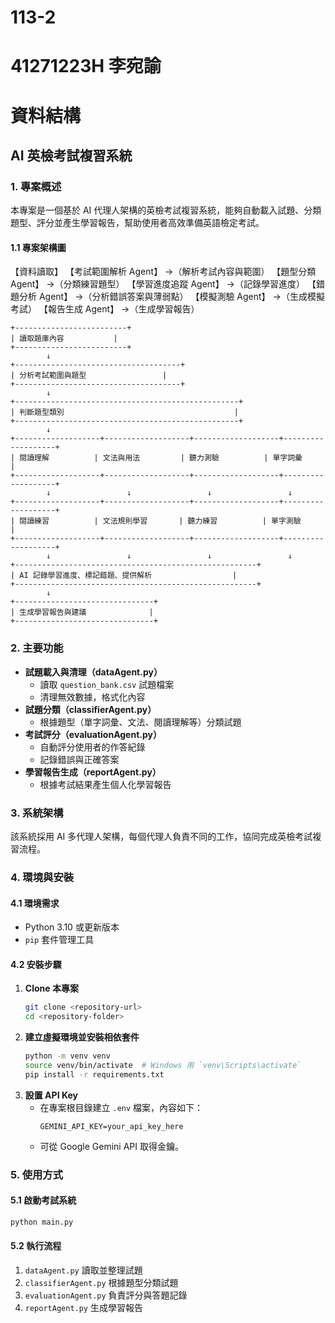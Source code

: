 # 113-2
# 41271223H 李宛諭
# 資料結構

## AI 英檢考試複習系統

### 1. 專案概述
本專案是一個基於 AI 代理人架構的英檢考試複習系統，能夠自動載入試題、分類題型、評分並產生學習報告，幫助使用者高效準備英語檢定考試。
#### 1.1 專案架構圖
【資料讀取】
【考試範圍解析 Agent】 →（解析考試內容與範圍）
【題型分類 Agent】 →（分類練習題型）
【學習進度追蹤 Agent】 →（記錄學習進度）
【錯題分析 Agent】 →（分析錯誤答案與薄弱點）
【模擬測驗 Agent】 →（生成模擬考試）
【報告生成 Agent】 →（生成學習報告）
```
+-------------------------+
| 讀取題庫內容           |
+-------------------------+
        ↓  
+-------------------------------------+
| 分析考試範圍與題型                 |
+-------------------------------------+
        ↓  
+--------------------------------------------------+
| 判斷題型類別                                      |
+--------------------------------------------------+
        ↓  
+-------------------+-------------------+-------------------+-------------------+
| 閱讀理解          | 文法與用法         | 聽力測驗          | 單字詞彙          |
+-------------------+-------------------+-------------------+-------------------+
        ↓                 ↓                 ↓                 ↓  
+-------------------+-------------------+-------------------+-------------------+
| 閱讀練習          | 文法規則學習       | 聽力練習          | 單字測驗          |
+-------------------+-------------------+-------------------+-------------------+
        ↓                 ↓                 ↓                 ↓  
+------------------------------------------------------+
| AI 記錄學習進度、標記錯題、提供解析                  |
+------------------------------------------------------+
        ↓  
+-------------------------------+
| 生成學習報告與建議              |
+-------------------------------+
```

### 2. 主要功能
- **試題載入與清理（dataAgent.py）**
  - 讀取 `question_bank.csv` 試題檔案
  - 清理無效數據，格式化內容
- **試題分類（classifierAgent.py）**
  - 根據題型（單字詞彙、文法、閱讀理解等）分類試題
- **考試評分（evaluationAgent.py）**
  - 自動評分使用者的作答紀錄
  - 記錄錯誤與正確答案
- **學習報告生成（reportAgent.py）**
  - 根據考試結果產生個人化學習報告
  
### 3. 系統架構
該系統採用 AI 多代理人架構，每個代理人負責不同的工作，協同完成英檢考試複習流程。

### 4. 環境與安裝
#### 4.1 環境需求
- Python 3.10 或更新版本
- `pip` 套件管理工具

#### 4.2 安裝步驟
1. **Clone 本專案**
   ```bash
   git clone <repository-url>
   cd <repository-folder>
   ```
2. **建立虛擬環境並安裝相依套件**
   ```bash
   python -m venv venv
   source venv/bin/activate  # Windows 用 `venv\Scripts\activate`
   pip install -r requirements.txt
   ```
3. **設置 API Key**
   - 在專案根目錄建立 `.env` 檔案，內容如下：
     ```plaintext
     GEMINI_API_KEY=your_api_key_here
     ```
   - 可從 Google Gemini API 取得金鑰。

### 5. 使用方式
#### 5.1 啟動考試系統
```bash
python main.py
```

#### 5.2 執行流程
1. `dataAgent.py` 讀取並整理試題
2. `classifierAgent.py` 根據題型分類試題
3. `evaluationAgent.py` 負責評分與答題記錄
4. `reportAgent.py` 生成學習報告


